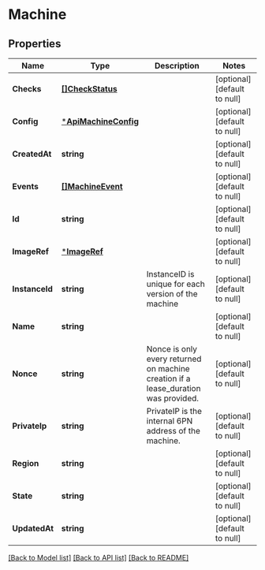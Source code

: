 # Machine

## Properties
Name | Type | Description | Notes
------------ | ------------- | ------------- | -------------
**Checks** | [**[]CheckStatus**](CheckStatus.md) |  | [optional] [default to null]
**Config** | [***ApiMachineConfig**](api.MachineConfig.md) |  | [optional] [default to null]
**CreatedAt** | **string** |  | [optional] [default to null]
**Events** | [**[]MachineEvent**](MachineEvent.md) |  | [optional] [default to null]
**Id** | **string** |  | [optional] [default to null]
**ImageRef** | [***ImageRef**](ImageRef.md) |  | [optional] [default to null]
**InstanceId** | **string** | InstanceID is unique for each version of the machine | [optional] [default to null]
**Name** | **string** |  | [optional] [default to null]
**Nonce** | **string** | Nonce is only every returned on machine creation if a lease_duration was provided. | [optional] [default to null]
**PrivateIp** | **string** | PrivateIP is the internal 6PN address of the machine. | [optional] [default to null]
**Region** | **string** |  | [optional] [default to null]
**State** | **string** |  | [optional] [default to null]
**UpdatedAt** | **string** |  | [optional] [default to null]

[[Back to Model list]](../README.md#documentation-for-models) [[Back to API list]](../README.md#documentation-for-api-endpoints) [[Back to README]](../README.md)


